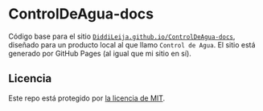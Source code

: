 # ControlDeAgua-docs

Código base para el sitio [`DiddiLeija.github.io/ControlDeAgua-docs`](https://DiddiLeija.github.io/ControlDeAgua-docs), diseñado para un
producto local al que llamo `Control de Agua`. El sitio está generado por GitHub Pages (al igual que mi sitio en sí).

## Licencia

Este repo está protegido por [la licencia de MIT](http://github.com/DiddiLeija/ControlDeAgua-docs/blob/main/LICENSE).
